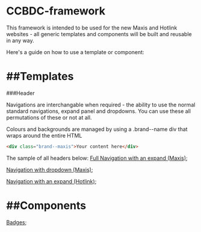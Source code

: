 # CCBDC-framework

This framework is intended to be used for the new Maxis and Hotlink websites - all generic templates and components will be built and reusable in any way.

Here's a guide on how to use a template or component:

##Templates
======
###Header

Navigations are interchangable when required - the ability to use the normal standard navigations, expand panel and dropdowns. You can use these all permutations of these or not at all.

Colours and backgrounds are managed by using a .brand--name div that wraps around the entire HTML

```HTML
<div class="brand--maxis">Your content here</div>
```

The sample of all headers below:
[Full Navigation with an expand (Maxis)](navigation-full.php);

[Navigation with dropdown (Maxis)](navigation-dropdown.php);

[Navigation with an expand (Hotlink)](navigation-hotlink.php);

##Components
======
[Badges](readme/badges.md);
